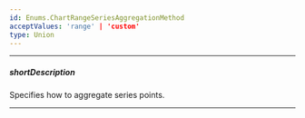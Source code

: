 ```yaml
---
id: Enums.ChartRangeSeriesAggregationMethod
acceptValues: 'range' | 'custom'
type: Union
---
```

---
##### shortDescription
Specifies how to aggregate series points.

---
<!--
dxChartSeriesTypes.RangeAreaSeries.aggregation.method(api-reference/10 UI Components/dxChart/5 Series Types/RangeAreaSeries/aggregation/method.md)(viz/chart.d.ts)
dxChartSeriesTypes.RangeBarSeries.aggregation.method(api-reference/10 UI Components/dxChart/5 Series Types/RangeBarSeries/aggregation/method.md)(viz/chart.d.ts)
-->